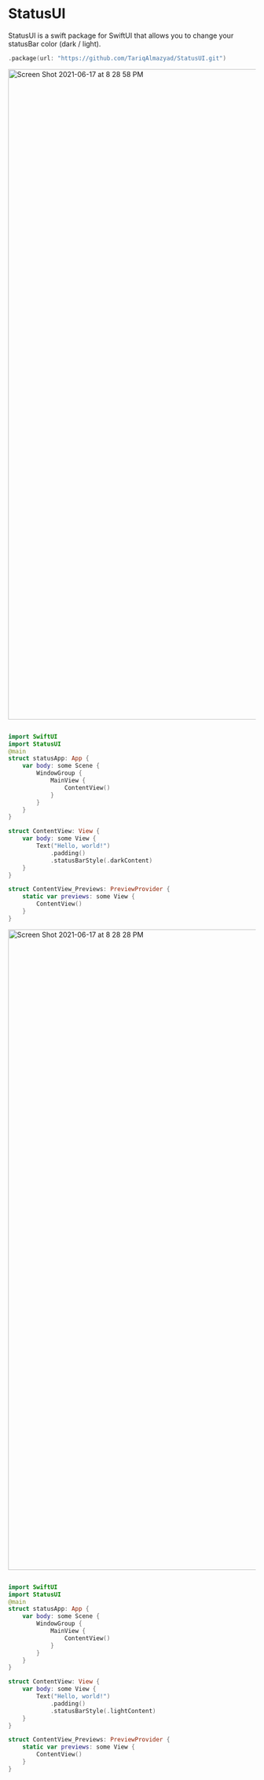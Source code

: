 # StatusUI

StatusUI is a swift package for SwiftUI that allows you to change your statusBar color (dark / light). 


```swift
.package(url: "https://github.com/TariqAlmazyad/StatusUI.git")
```



<img width="1323" alt="Screen Shot 2021-06-17 at 8 28 58 PM" src="https://user-images.githubusercontent.com/34104180/122446413-5063b100-cfab-11eb-8a79-f896c7738281.png">


```swift

import SwiftUI
import StatusUI
@main
struct statusApp: App {
    var body: some Scene {
        WindowGroup {
            MainView {
                ContentView()
            }
        }
    }
}

struct ContentView: View {
    var body: some View {
        Text("Hello, world!")
            .padding()
            .statusBarStyle(.darkContent)
    }
}

struct ContentView_Previews: PreviewProvider {
    static var previews: some View {
        ContentView()
    }
}

```



<img width="1303" alt="Screen Shot 2021-06-17 at 8 28 28 PM" src="https://user-images.githubusercontent.com/34104180/122446432-53f73800-cfab-11eb-81d9-aa1137b675a6.png">


```swift

import SwiftUI
import StatusUI
@main
struct statusApp: App {
    var body: some Scene {
        WindowGroup {
            MainView {
                ContentView()
            }
        }
    }
}

struct ContentView: View {
    var body: some View {
        Text("Hello, world!")
            .padding()
            .statusBarStyle(.lightContent)
    }
}

struct ContentView_Previews: PreviewProvider {
    static var previews: some View {
        ContentView()
    }
}


```

